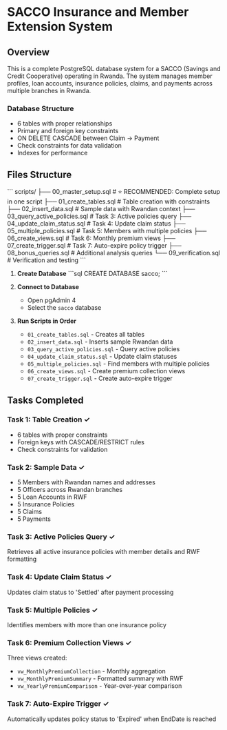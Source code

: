 # SACCO Insurance and Member Extension System

## Overview
This is a complete PostgreSQL database system for a SACCO (Savings and Credit Cooperative) operating in Rwanda. The system manages member profiles, loan accounts, insurance policies, claims, and payments across multiple branches in Rwanda.

### Database Structure
- 6 tables with proper relationships
- Primary and foreign key constraints
- ON DELETE CASCADE between Claim → Payment
- Check constraints for data validation
- Indexes for performance

## Files Structure

\`\`\`
scripts/
├── 00_master_setup.sql            # ⭐ RECOMMENDED: Complete setup in one script
├── 01_create_tables.sql           # Table creation with constraints
├── 02_insert_data.sql             # Sample data with Rwandan context
├── 03_query_active_policies.sql   # Task 3: Active policies query
├── 04_update_claim_status.sql     # Task 4: Update claim status
├── 05_multiple_policies.sql       # Task 5: Members with multiple policies
├── 06_create_views.sql            # Task 6: Monthly premium views
├── 07_create_trigger.sql          # Task 7: Auto-expire policy trigger
├── 08_bonus_queries.sql           # Additional analysis queries
└── 09_verification.sql            # Verification and testing
\`\`\`


1. **Create Database**
   \`\`\`sql
   CREATE DATABASE sacco;
   \`\`\`

2. **Connect to Database**
   - Open pgAdmin 4
   - Select the `sacco` database

3. **Run Scripts in Order** 
   - `01_create_tables.sql` - Creates all tables
   - `02_insert_data.sql` - Inserts sample Rwandan data
   - `03_query_active_policies.sql` - Query active policies
   - `04_update_claim_status.sql` - Update claim statuses
   - `05_multiple_policies.sql` - Find members with multiple policies
   - `06_create_views.sql` - Create premium collection views
   - `07_create_trigger.sql` - Create auto-expire trigger

## Tasks Completed

### Task 1: Table Creation ✓
- 6 tables with proper constraints
- Foreign keys with CASCADE/RESTRICT rules
- Check constraints for validation

### Task 2: Sample Data ✓
- 5 Members with Rwandan names and addresses
- 5 Officers across Rwandan branches
- 5 Loan Accounts in RWF
- 5 Insurance Policies
- 5 Claims
- 5 Payments

### Task 3: Active Policies Query ✓
Retrieves all active insurance policies with member details and RWF formatting

### Task 4: Update Claim Status ✓
Updates claim status to 'Settled' after payment processing

### Task 5: Multiple Policies ✓
Identifies members with more than one insurance policy

### Task 6: Premium Collection Views ✓
Three views created:
- `vw_MonthlyPremiumCollection` - Monthly aggregation
- `vw_MonthlyPremiumSummary` - Formatted summary with RWF
- `vw_YearlyPremiumComparison` - Year-over-year comparison

### Task 7: Auto-Expire Trigger ✓
Automatically updates policy status to 'Expired' when EndDate is reached
